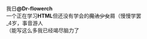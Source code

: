 我日<strong>@Dr-flowerch</strong>    
一个正在学习<strong>HTML</strong>但还没有学会的<del>魔法少女</del>屑（慢慢学罢  
_4岁，事音游人  
（能写这么多我已经竭尽脑力了  
<!---www--->
